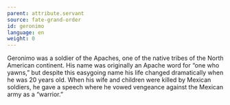 ```yaml
---
parent: attribute.servant
source: fate-grand-order
id: geronimo
language: en
weight: 0
---
```


Geronimo was a soldier of the Apaches, one of the native tribes of the North American continent.
His name was originally an Apache word for “one who yawns,” but despite this easygoing name his life changed dramatically when he was 20 years old.
When his wife and children were killed by Mexican soldiers, he gave a speech where he vowed vengeance against the Mexican army as a “warrior.”
